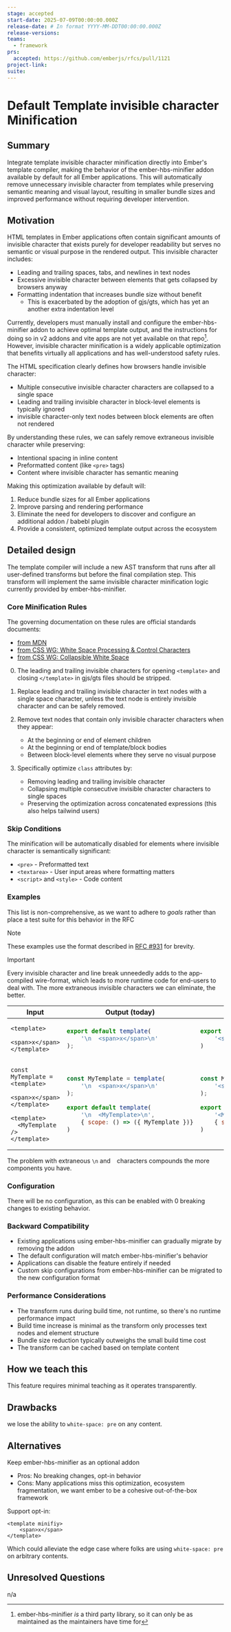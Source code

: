```yaml
---
stage: accepted
start-date: 2025-07-09T00:00:00.000Z
release-date: # In format YYYY-MM-DDT00:00:00.000Z
release-versions:
teams:
  - framework
prs:
  accepted: https://github.com/emberjs/rfcs/pull/1121
project-link:
suite: 
---
```


# Default Template invisible character Minification

## Summary

Integrate template invisible character minification directly into Ember's template compiler, making the behavior of the ember-hbs-minifier addon available by default for all Ember applications. This will automatically remove unnecessary invisible character from templates while preserving semantic meaning and visual layout, resulting in smaller bundle sizes and improved performance without requiring developer intervention.

## Motivation

HTML templates in Ember applications often contain significant amounts of invisible character that exists purely for developer readability but serves no semantic or visual purpose in the rendered output. This invisible character includes:

- Leading and trailing spaces, tabs, and newlines in text nodes
- Excessive invisible character between elements that gets collapsed by browsers anyway
- Formatting indentation that increases bundle size without benefit
  - This is exacerbated by the adoption of gjs/gts, which has yet an another extra indentation level

Currently, developers must manually install and configure the ember-hbs-minifier addon to achieve optimal template output, and the instructions for doing so in v2 addons and vite apps are not yet available on that repo[^hbs-minifier-maintain]. However, invisible character minification is a widely applicable optimization that benefits virtually all applications and has well-understood safety rules.

[^hbs-minifier-maintain]: ember-hbs-minifier _is_ a third party library, so it can only be as maintained as the maintainers have time for

The HTML specification clearly defines how browsers handle invisible character:
- Multiple consecutive invisible character characters are collapsed to a single space
- Leading and trailing invisible character in block-level elements is typically ignored
- invisible character-only text nodes between block elements are often not rendered

By understanding these rules, we can safely remove extraneous invisible character while preserving:
- Intentional spacing in inline content
- Preformatted content (like `<pre>` tags)
- Content where invisible character has semantic meaning

Making this optimization available by default will:
1. Reduce bundle sizes for all Ember applications
2. Improve parsing and rendering performance
3. Eliminate the need for developers to discover and configure an additional addon / babebl plugin
4. Provide a consistent, optimized template output across the ecosystem

## Detailed design

The template compiler will include a new AST transform that runs after all user-defined transforms but before the final compilation step. This transform will implement the same invisible character minification logic currently provided by ember-hbs-minifier.

### Core Minification Rules

The governing documentation on these rules are official standards documents:
- [from MDN](https://developer.mozilla.org/en-US/docs/Web/API/Document_Object_Model/Whitespace)
- [from CSS WG: White Space Processing & Control Characters](https://drafts.csswg.org/css-text-3/#white-space-processing)
- [from CSS WG: Collapsible White Space](https://drafts.csswg.org/css-text-3/#collapsible-white-space)


0. The leading and trailing invisible characters for opening `<template>` and closing `</template>` in gjs/gts files should be stripped.

1. Replace leading and trailing invisible character in text nodes with a single space character, unless the text node is entirely invisible character and can be safely removed.

2. Remove text nodes that contain only invisible character characters when they appear:
   - At the beginning or end of element children
   - At the beginning or end of template/block bodies
   - Between block-level elements where they serve no visual purpose

3. Specifically optimize `class` attributes by:
   - Removing leading and trailing invisible character
   - Collapsing multiple consecutive invisible character characters to single spaces
   - Preserving the optimization across concatenated expressions
   (this also helps tailwind users)

### Skip Conditions

The minification will be automatically disabled for elements where invisible character is semantically significant:
   - `<pre>` - Preformatted text
   - `<textarea>` - User input areas where formatting matters
   - `<script>` and `<style>` - Code content

### Examples

This list is non-comprehensive, as we want to adhere to _goals_ rather than place a test suite for this behavior in the RFC

> [!NOTE]
> These examples use the format described in [RFC #931](https://github.com/emberjs/rfcs/pull/931) for brevity.

> [!IMPORTANT]
> Every invisible character and line break unneededly adds to the app-compiled wire-format, which leads to more runtime code for end-users to deal with. The more extraneous invisible characters we can eliminate, the better.

<table>
    <thead>
<th>Input</th>
<th>Output (today)</th>
<th>Output (desired)</th>
</thead>
<tbody>
<tr><td>


```gjs
<template>
  <span>x</span>
</template>
```

</td><td>

```js
export default template(
    '\n  <span>x</span>\n'
);
```

</td><td>

```js
export default template(
    '<span>x</span>'
)
```

</td></tr>
<tr><td>

```gjs
const MyTemplate = <template>
  <span>x</span>
</template>

<template>
  <MyTemplate />
</template>
```

</td><td>

```js
const MyTemplate = template(
    '\n  <span>x</span>\n'
);

export default template(
    '\n  <MyTemplate>\n',
    { scope: () => ({ MyTemplate })}
)
```

</td><td>

```js
const MyTemplate = template(
    '<span>x</span>'
);

export default template(
    '<MyTemplate>',
    { scope: () => ({ MyTemplate })}
)
```

</td></tr>            
</tbody>
</table>

The problem with extraneous `\n` and ` ` characters compounds the more components you have.

### Configuration

There will be no configuration, as this can be enabled with 0 breaking changes to existing behavior.

### Backward Compatibility

- Existing applications using ember-hbs-minifier can gradually migrate by removing the addon
- The default configuration will match ember-hbs-minifier's behavior
- Applications can disable the feature entirely if needed
- Custom skip configurations from ember-hbs-minifier can be migrated to the new configuration format

### Performance Considerations

- The transform runs during build time, not runtime, so there's no runtime performance impact
- Build time increase is minimal as the transform only processes text nodes and element structure
- Bundle size reduction typically outweighs the small build time cost
- The transform can be cached based on template content

## How we teach this

This feature requires minimal teaching as it operates transparently. 

## Drawbacks

we lose the ability to `white-space: pre` on any content.

## Alternatives

Keep ember-hbs-minifier as an optional addon
   - Pros: No breaking changes, opt-in behavior
   - Cons: Many applications miss this optimization, ecosystem fragmentation, we want ember to be a cohesive out-of-the-box framework

Support opt-in: 
```gjs
<template minifiy>
    <span>x</span>
</template>
```
Which could alleviate the edge case where folks are using `white-space: pre` on arbitrary contents.

## Unresolved Questions

n/a
